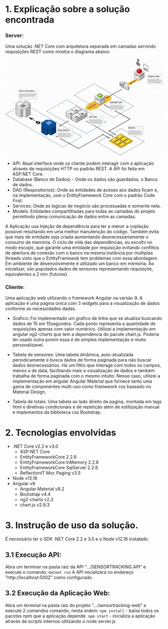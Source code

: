 # 1. Explicação sobre a solução encontrada

### Server: 
Uma solução .NET Core com arquitetura separada em camadas servindo requisições REST como mostra o diagrama abaixo:

![](./readme-assets/camadas.jpg)


- API: Atual interface onde os cliente podem interagir com a aplicação através de requisições HTTP no padrão REST. A APi foi feita em ASP.NET Core. 
- Database (Banco de Dados) - Onde os dados são guardados, o Banco de dados.
- DAO (Respositorios): Onde as entidades de acesso aos dados ficam e, na implementação, usei o EntityFramework Core com o padrão Code First.
- Services: Onde as logicas de negócio são processadas e somente nela. 
- Models: Entidades compartilhadas para todas as camadas do projeto permitindo plena comunicação de dados entre as camadas.

A Aplicação usa Injeção de dependência para ter a menor a coplação possível resultando em uma melhor manutenção do código. Também evita que mais de entidade seja criada aumentando desnecessáriamente o consumo de memória.
O ciclo de vida das dependências, eu escolhi no modo escopo, que garante uma entidade por requisição evitando conflitos de abertura de conexão com o banco na mesma instância por multiplas threads visto que o EntityFramewok tem problemas com essa abordagem. 
Em ambiente de desenvolvimente é utilizado um banco em memória. Ao inicializar, são populados dados de sensores representando requisiçõe, equivalentes a 2 min (futuros).

### Cliente:
Uma aplicação web utilizando o framework Angular na versão 9. A aplicação é uma pagina única com 3 widgets para a visualização de dados conforme as necessidades dadas.

- Grafico: Foi implementado um grafico de linha que se atualiza buscando dados de 15 em 15segundos. Cada ponto representa a quantidade de requisições apenas com valor numérico. Utilizei a implementação em angular ng2-charts que tem a dependencia do pacote chart.js. Poderia ter usado outra porem essa é de simples implementação e muito personalizavel.

- Tabela de sensores: Uma tabela dinâmica, auto-atualizada periodicamente e busca dados de forma paginada para não buscar dados desnecessários. Há um filtro que interage com todos os campos, menos o de data, facilitando mais a vizualização de dados e também trabalha de forma paginada com o mesmo intúito. Nesse caso, utilizei a implementação em angular Angular Material que fornece tanto uma gama de componentes multi-uso como framework css baseado no Material Design. 

- Tabela de totais: Uma tabela ao lado direito da pagina, montada em tags html e diretivas condicionais e de repetição além de estilização manual e implementos da biblioteca css Bootstrap.


# 2. Tecnologias envolvidas 

* .NET Core v2.2 e v3.0
	* ASP.NET Core
	* EntityFrameworkCore 2.2.6
	* EntityFrameworkCore InMemory 2.2.6
	* EntityFrameworkCore SqlServer 2.2.6
	* ReflectionIT Mvc Paging v3.5
* Node v12.16
* Angular v9
	* Angular Material v9.2
	* Bootstrap v4.4
	* ng2-charts v2.3
	* chart.js v2.9.3


# 3. Instrução de uso da solução.

É necessário ter o SDK .NET Core 2.2 e 3.0 e o Node v12.16 instalado.

## 3.1 Execução API: 
Abra um terminar na pasta raiz da API ".../SENSORTRACKING.API" e execute o comando:
	`dotnet run`
A API inicializará no endereço "http://localhost:5002" como configurado. 

## 3.2 Execução da Aplicação Web: 
Abra um terminal na pasta raiz do projeto ".../sensortracking-web" e execute 2 comandos comando, nesta ordem:
`npm install` - baixa todos os pacotes npm que a aplicação depende.
`npm start` - inicializa a aplicação através de scripts internos utilizando o node server.js
